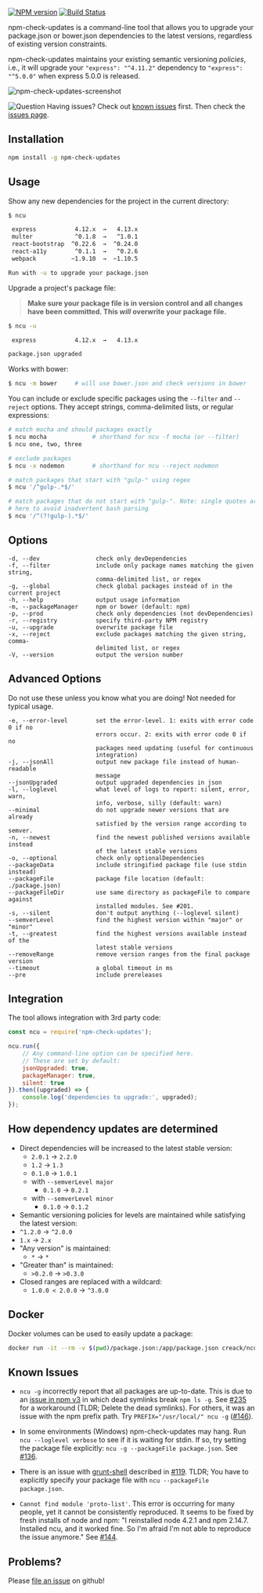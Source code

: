 [![NPM version](https://badge.fury.io/js/npm-check-updates.svg)](http://badge.fury.io/js/npm-check-updates)
[![Build Status](https://travis-ci.org/tjunnone/npm-check-updates.svg?branch=master)](https://travis-ci.org/tjunnone/npm-check-updates)

npm-check-updates is a command-line tool that allows you to upgrade your package.json or bower.json dependencies to the latest versions, regardless of existing version constraints.

npm-check-updates maintains your existing semantic versioning *policies*, i.e., it will upgrade your `"express": "^4.11.2"` dependency to `"express": "^5.0.0"` when express 5.0.0 is released.

![npm-check-updates-screenshot](https://cloud.githubusercontent.com/assets/750276/8864534/0788a4d8-3171-11e5-9881-8f7dcf634d14.png)

![Question](http://www.virginmobileusa.com/_img/2012/icon-questionmark-small.gif) Having issues? Check out [known issues](#known-issues) first. Then check the [issues page](https://github.com/tjunnone/npm-check-updates/issues).

Installation
--------------

```sh
npm install -g npm-check-updates
```

Usage
--------------
Show any new dependencies for the project in the current directory:

```sh
$ ncu

 express           4.12.x  →   4.13.x
 multer            ^0.1.8  →   ^1.0.1
 react-bootstrap  ^0.22.6  →  ^0.24.0
 react-a11y        ^0.1.1  →   ^0.2.6
 webpack          ~1.9.10  →  ~1.10.5

Run with -u to upgrade your package.json
```

Upgrade a project's package file:

> **Make sure your package file is in version control and all changes have been committed. This *will* overwrite your package file.**

```sh
$ ncu -u

 express           4.12.x  →   4.13.x

package.json upgraded
```

Works with bower:
```sh
$ ncu -m bower     # will use bower.json and check versions in bower
```

You can include or exclude specific packages using the `--filter` and `--reject` options. They accept strings, comma-delimited lists, or regular expressions:

```sh
# match mocha and should packages exactly
$ ncu mocha             # shorthand for ncu -f mocha (or --filter)
$ ncu one, two, three

# exclude packages
$ ncu -x nodemon        # shorthand for ncu --reject nodemon

# match packages that start with "gulp-" using regex
$ ncu '/^gulp-.*$/'

# match packages that do not start with "gulp-". Note: single quotes are required
# here to avoid inadvertent bash parsing
$ ncu '/^(?!gulp-).*$/'
```

Options
--------------
    -d, --dev                check only devDependencies
    -f, --filter             include only package names matching the given string, 
                             comma-delimited list, or regex
    -g, --global             check global packages instead of in the current project
    -h, --help               output usage information
    -m, --packageManager     npm or bower (default: npm)
    -p, --prod               check only dependencies (not devDependencies)
    -r, --registry           specify third-party NPM registry
    -u, --upgrade            overwrite package file
    -x, --reject             exclude packages matching the given string, comma-
                             delimited list, or regex
    -V, --version            output the version number

Advanced Options
--------------

Do not use these unless you know what you are doing! Not needed for typical usage.

    -e, --error-level        set the error-level. 1: exits with error code 0 if no
                             errors occur. 2: exits with error code 0 if no
                             packages need updating (useful for continuous
                             integration)
    -j, --jsonAll            output new package file instead of human-readable
                             message
    --jsonUpgraded           output upgraded dependencies in json
    -l, --loglevel           what level of logs to report: silent, error, warn, 
                             info, verbose, silly (default: warn)
    --minimal                do not upgrade newer versions that are already 
                             satisfied by the version range according to semver.
    -n, --newest             find the newest published versions available instead 
                             of the latest stable versions
    -o, --optional           check only optionalDependencies
    --packageData            include stringified package file (use stdin instead)
    --packageFile            package file location (default: ./package.json)
    --packageFileDir         use same directory as packageFile to compare against 
                             installed modules. See #201.
    -s, --silent             don't output anything (--loglevel silent)
    --semverLevel            find the highest version within "major" or "minor"
    -t, --greatest           find the highest versions available instead of the
                             latest stable versions
    --removeRange            remove version ranges from the final package version
    --timeout                a global timeout in ms
    --pre                    include prereleases

Integration
--------------
The tool allows integration with 3rd party code:

```js
const ncu = require('npm-check-updates');

ncu.run({
    // Any command-line option can be specified here.
    // These are set by default:
    jsonUpgraded: true,
    packageManager: true,
    silent: true
}).then((upgraded) => {
    console.log('dependencies to upgrade:', upgraded);
});
```

How dependency updates are determined
--------------

- Direct dependencies will be increased to the latest stable version:
  - `2.0.1` → `2.2.0`
  - `1.2` → `1.3`
  - `0.1.0` → `1.0.1`
  - with `--semverLevel major`
    - `0.1.0` → `0.2.1`
  - with `--semverLevel minor`
    - `0.1.0` → `0.1.2`
-  Semantic versioning policies for levels are maintained while satisfying the latest version:
  - `^1.2.0` → `^2.0.0`
  - `1.x` → `2.x`
- "Any version" is maintained:
  - `*` → `*`
- "Greater than" is maintained:
  - `>0.2.0` → `>0.3.0`
- Closed ranges are replaced with a wildcard:
  - `1.0.0 < 2.0.0` → `^3.0.0`

Docker
------

Docker volumes can be used to easily update a package:

```bash
docker run -it --rm -v $(pwd)/package.json:/app/package.json creack/ncu -u -a
```

Known Issues
--------------

- `ncu -g` incorrectly report that all packages are up-to-date. This is due to an [issue in npm v3](npm/npm#9564) in which dead symlinks break `npm ls -g`. See [#235](https://github.com/tjunnone/npm-check-updates/issues/235#issuecomment-219314327) for a workaround (TLDR; Delete the dead symlinks). For others, it was an issue with the npm prefix path. Try `PREFIX="/usr/local/" ncu -g` ([#146](https://github.com/tjunnone/npm-check-updates/issues/146#issuecomment-155758303)).

- In some environments (Windows) npm-check-updates may hang. Run `ncu --loglevel verbose` to see if it is waiting for stdin. If so, try setting the package file explicitly: `ncu -g --packageFile package.json`. See [#136](https://github.com/tjunnone/npm-check-updates/issues/136#issuecomment-155721102).

- There is an issue with [grunt-shell](https://github.com/sindresorhus/grunt-shell) described in [#119](https://github.com/tjunnone/npm-check-updates/issues/119). TLDR; You have to explicitly specify your package file with `ncu --packageFile package.json`. 

- `Cannot find module 'proto-list'`. This error is occurring for many people, yet it cannot be consistently reproduced. It seems to be fixed by fresh installs of node and npm: "I reinstalled node 4.2.1 and npm 2.14.7. Installed ncu, and it worked fine. So I'm afraid I'm not able to reproduce the issue anymore." See [#144](https://github.com/tjunnone/npm-check-updates/issues/144#issuecomment-148499121).

Problems?
--------------

Please [file an issue](https://github.com/tjunnone/npm-check-updates/issues) on github!
